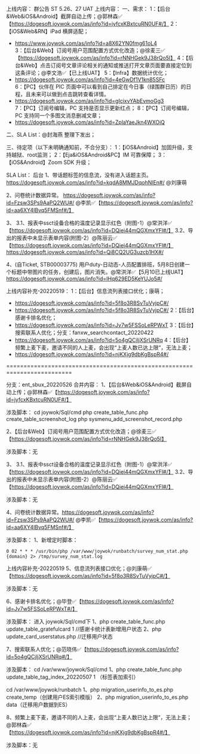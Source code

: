 上线内容：
群公告
ST 5.26、27 UAT 上线内容：
一、需求：
1：【后台&Web&iOS&Android】截屏自动上传；@郭林森✅【https://dogesoft.joywok.com/as/info?id=jyfcxKBxtcuRN0UF#/】
2：【iOS&Web&RN】iPad 横屏适配；
- https://www.joywok.com/as/info?id=a8X62YN0fmg61oL4  
3：【后台&Web】订阅号用户范围配置方式优化改造；@徐麦三✅【https://dogesoft.joywok.com/as/info?id=rNNHGek9J38rQo5I】
4：【后台&Web】点击订阅号文章评论相关的通知或推送打开文章页面要直接定位到这条评论；@李文浩✅【已上线UAT】
5：【Infra】数据统计优化；
- https://dogesoft.joywok.com/as/info?id=4eGwDf1V1kn85SFc   
6：【PC】伙伴在 PIC 页面中可以看到自己排定在今日事（绿围群日历）的日程，且未来可以做到点击跳转查看详情。
- https://dogesoft.joywok.com/as/info?id=gIcixvYAbEvmoGg3  
7：【PC】订阅号编辑，PC 支持是否显示更新红点；
8：【PC】订阅号编辑，PC 支持同一个多图文消息删减文章；
- https://dogesoft.joywok.com/as/info?id=ZplaYaeJkn4WXOiQ  

二、SLA List：@封海燕 整理下发出；

三、待定项（以下未明确通知前，不合分支）：
1：【iOS&Android】加固升级，支持越狱、root监测；
2：【Eja&iOS&Android&PC】IM 可靠保障；
3：【iOS&Android】Zoom SDK 升级；

SLA List：
后台 
1、带话题标签的信息流，没有进入话题主页。
https://dogesoft.joywok.com/as/info?id=kqdA8MMJDqohNlEn#/  @刘康萌

2、问卷统计数据异常。
https://dogesoft.joywok.com/as/info?id=Fzsw3SPs9AaPQ2WU#/  @李凯✅【https://dogesoft.joywok.com/as/info?id=aa6XY4IBvq5FMSnf#/】

3、
3.1、报表中ssct设备合格的温度记录显示红色（附图-1）@常洪洋✅【https://dogesoft.joywok.com/as/info?id=DQiei44mQGXmxYFl#/】
3.2、导出的报表中未显示表单内容(附图-2）@陈丽云✅【https://dogesoft.joywok.com/as/info?id=DQiei44mQGXmxYFl#/】
https://dogesoft.joywok.com/as/info?id=Qi8CQ2UG3uzcb1HX#/ 

4、(自Ticket, STB00003775)
用户duty-日动态-人员配置排班，5月8日创建一个标题中带图片的任务，创建后，图片消失。@常洪洋✅【5月10已上线UAT】
https://dogesoft.joywok.com/as/info?id=IHq629ED5KeYUJo5#/ 

上线内容补充-20220519：
1：【后台】信息流列表接口优化；康萌；
- https://dogesoft.joywok.com/as/info?id=5f8o3R8SvTuVyjpC#/ 
- https://dogesoft.joywok.com/as/info?id=5f8o3R8SvTuVyjpC#/ 
2：【后台】感谢卡排名优化；
- https://dogesoft.joywok.com/as/info?id=Jv7w5FSSoLeRPWxT 
3：【后台】搜索联系人优化；分支：fanxw_searchcontact_20220422 
- https://dogesoft.joywok.com/as/info?id=5o4gQCiljXSrUNRq 
4：【后台】频繁上麦下麦，邀请不同的人上麦，会出现“上麦人数已达上限“，无法上麦；
- https://dogesoft.joywok.com/as/info?id=njKXjg9dbKgBspR4#/ 

=========================================================================

分支：ent_sbux_20220526
合并内容：
1、【后台&Web&iOS&Android】截屏自动上传；@郭林森✅【https://dogesoft.joywok.com/as/info?id=jyfcxKBxtcuRN0UF#/】

涉及脚本：
cd joywok/Sql/cmd
php create_table_func.php create_table_screenshot_log
php sysmenu_add_screenshot_record.php 

2、【后台&Web】订阅号用户范围配置方式优化改造；@徐麦三✅【https://dogesoft.joywok.com/as/info?id=rNNHGek9J38rQo5I】

涉及脚本：无

3、
3.1、报表中ssct设备合格的温度记录显示红色（附图-1）@常洪洋✅【https://dogesoft.joywok.com/as/info?id=DQiei44mQGXmxYFl#/】
3.2、导出的报表中未显示表单内容(附图-2）@陈丽云✅【https://dogesoft.joywok.com/as/info?id=DQiei44mQGXmxYFl#/】

涉及脚本：无

4、问卷统计数据异常。https://dogesoft.joywok.com/as/info?id=Fzsw3SPs9AaPQ2WU#/  @李凯✅【https://dogesoft.joywok.com/as/info?id=aa6XY4IBvq5FMSnf#/】

涉及脚本：
1、新增定时脚本：

```
0 02 * * * /usr/bin/php /var/www/joywok/runbatch/survey_num_stat.php {domain} 2> /tmp/survey_num_stat.log
```

上线内容补充-20220519
5、信息流列表接口优化；@刘康萌✅【https://dogesoft.joywok.com/as/info?id=5f8o3R8SvTuVyjpC#/】

涉及脚本：无

6、感谢卡排名优化；@毕登✅【https://dogesoft.joywok.com/as/info?id=Jv7w5FSSoLeRPWxT#/】

涉及脚本：
进入 joywok/Sql/cmd下
1、php create_table_func.php update_table_gratefulcard 1 //感谢卡统计表新增用户状态
2、php update_card_userstatus.php //迁移用户状态

7、搜索联系人优化；@范晓伟✅【https://dogesoft.joywok.com/as/info?id=5o4gQCiljXSrUNRq#/】

涉及脚本：
cd /var/www/joywok/Sql/cmd
1、php create_table_func.php update_table_tag_index_20220507 1 （标签表加索引）

cd /var/www/joywok/runbatch
1、php migration_userinfo_to_es.php create_temp（创建用户ES索引模版）
2、php migration_userinfo_to_es.php data（迁移用户数据到ES）

8、频繁上麦下麦，邀请不同的人上麦，会出现“上麦人数已达上限“，无法上麦；@郭林森✅【https://dogesoft.joywok.com/as/info?id=njKXjg9dbKgBspR4#/】 

涉及脚本：无